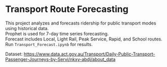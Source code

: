 # Transport Route Forecasting  
This project analyzes and forecasts ridership for public transport modes using historical data.  
Prophet is used for 7-day time series forecasting.  
Forecast includes Local, Light Rail, Peak Service, Rapid, and School routes.  
Run `Transport_Forecast.ipynb` for results.

Dataset: https://www.data.act.gov.au/Transport/Daily-Public-Transport-Passenger-Journeys-by-Servi/nkxy-abdj/about_data
